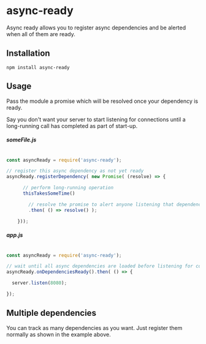 # async-ready

Async ready allows you to register async dependencies and be alerted when all of them are ready.

## Installation

`npm install async-ready`


## Usage

Pass the module a promise which will be resolved once your dependency is ready.

Say you don't want your server to start listening for connections until a long-running call has completed as part of start-up.

##### someFile.js

```javascript

const asyncReady = require('async-ready');

// register this async dependency as not yet ready
asyncReady.registerDependency( new Promise( (resolve) => {

      // perform long-running operation
      thisTakesSomeTime()

        // resolve the promise to alert anyone listening that dependencies are ready
        .then( () => resolve() );

    }));

```

##### app.js

```javascript

const asyncReady = require('async-ready');

// wait until all async dependencies are loaded before listening for connections
asyncReady.onDependenciesReady().then( () => {

  server.listen(8080);

});

```

## Multiple dependencies

You can track as many dependencies as you want.  Just register them normally as shown in the example above.
